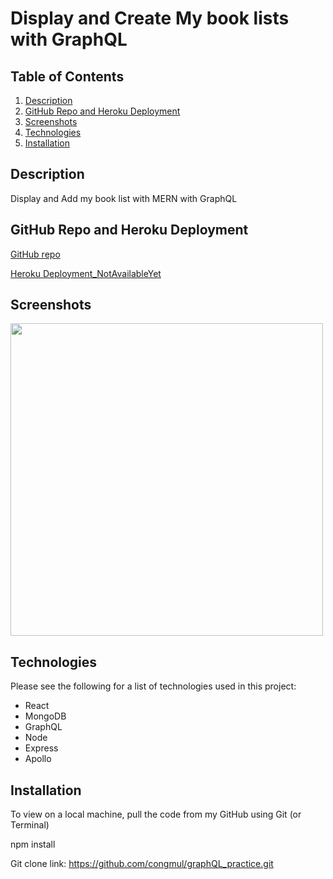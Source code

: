 # Display and Create My book lists with GraphQL

## Table of Contents
1. [Description](#Description)
2. [GitHub Repo and Heroku Deployment](#GitHub-Repo-and-Heroku-Deployment)
3. [Screenshots](#Screenshots)
4. [Technologies](#Technologies)
5. [Installation](#Installation)

## Description
Display and Add my book list with MERN with GraphQL

## GitHub Repo and Heroku Deployment
[GitHub repo](https://github.com/congmul/graphQL_practice)

[Heroku Deployment_NotAvailableYet](#)

## Screenshots
<img src='./operating.gif' width='500px' />

## Technologies
Please see the following for a list of technologies used in this project:

* React
* MongoDB
* GraphQL
* Node
* Express
* Apollo


## Installation

To view on a local machine, pull the code from my GitHub using Git (or Terminal)

npm install

Git clone link: https://github.com/congmul/graphQL_practice.git

